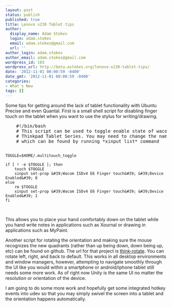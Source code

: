 ```yaml
---
layout: post
status: publish
published: true
title: Lenovo x230 Tablet tips
author:
  display_name: Adam Stokes
  login: adam.stokes
  email: adam.stokes@gmail.com
  url: ''
author_login: adam.stokes
author_email: adam.stokes@gmail.com
wordpress_id: 103
wordpress_url: http://beta.astokes.org/lenovo-x230-tablet-tips/
date: '2012-11-01 00:00:59 -0400'
date_gmt: '2012-11-01 00:00:59 -0400'
categories:
- What's New
tags: []
---
```

<p>Some tips for getting around the lack of tablet functionality with Ubuntu Precise and even Quantal. First is a small shell script for disabling finger touch on the tablet when you want to use the stylus for writing/drawing.</p>
<pre class=&#34;prettyprint&#34;>
    #!/bin/bash
    # This script can be used to toggle enable state of wacom multitouch screen for
    # Thinkpad Tablet Series. You may need to change the name of multitouch device 
    # which can be found by running *xinput list* command

    TOGGLE=$HOME/.multitouch_toggle

    if [ ! -e $TOGGLE ]; then
        touch $TOGGLE
        xinput set-prop &#39;Wacom ISDv4 E6 Finger touch&#39; &#39;Device Enabled&#39; 0
    else
        rm $TOGGLE
        xinput set-prop &#39;Wacom ISDv4 E6 Finger touch&#39; &#39;Device Enabled&#39; 1
    fi
</pre>
<p>This allows you to place your hand comfortably down on the tablet while you hand write notes in applications such as Xournal or drawing in applications such as MyPaint.</p>
<p>Another script for rotating the orientation and making sure the mouse recognizes the new quadrants (rather than up being down, down being up, etc) can be found on github. The url for that project is <a href=&#34;https://github.com/martin-ueding/think-rotate.git&#34;>think-rotate</a>. You can rotate left, right, and back to default. This works in all desktop environments and window managers, however, attempting to navigate smoothly through the UI like you would within a smartphone or android/iphone tablet still needs some more work. As of right now Unity is the same UI no matter the resolution or orientation of the device.</p>
<p>I am going to do some more work and hopefully get some integrated hotkey events into udev so that you may simply swivel the screen into a tablet and the orientation happens automatically.</p>
